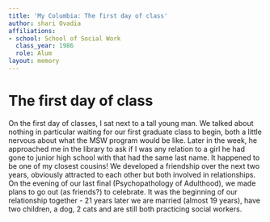 ```yaml
---
title: 'My Columbia: The first day of class'
author: shari Ovadia
affiliations:
- school: School of Social Work
  class_year: 1986
  role: Alum
layout: memory
---
```


# The first day of class

On the first day of classes, I sat next to a tall young man. We talked about nothing in particular waiting for our first graduate class to begin, both a little nervous about what the MSW program would be like. Later in the week, he approached me in the library to ask if I was any relation to a girl he had gone to junior high school with that had the same last name. It happened to be one of my closest cousins! We developed a friendship over the next two years, obviously attracted to each other but both involved in relationships. On the evening of our last final (Psychopathology of Adulthood), we made plans to go out (as friends?) to celebrate. It was the beginning of our relationship together - 21 years later we are married (almost 19 years), have two children, a dog, 2 cats and are still both practicing social workers.
